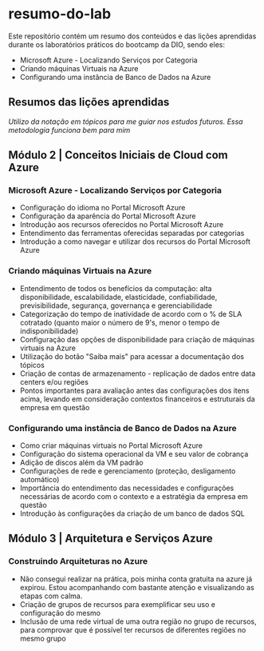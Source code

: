 # resumo-do-lab
Este repositório contém um resumo dos conteúdos e das lições aprendidas durante os laboratórios práticos do bootcamp da DIO, sendo eles:
- Microsoft Azure - Localizando Serviços por Categoria
- Criando máquinas Virtuais na Azure
- Configurando uma instância de Banco de Dados na Azure

## Resumos das lições aprendidas

*Utilizo da notação em tópicos para me guiar nos estudos futuros. Essa metodologia funciona bem para mim*

## Módulo 2 | Conceitos Iniciais de Cloud com Azure

### Microsoft Azure - Localizando Serviços por Categoria

- Configuração do idioma no Portal Microsoft Azure
- Configuração da aparência do Portal Microsoft Azure
- Introdução aos recursos oferecidos no Portal Microsoft Azure
- Entendimento das ferramentas oferecidas separadas por categorias
- Introdução a como navegar e utilizar dos recursos do Portal Microsoft Azure

### Criando máquinas Virtuais na Azure

- Entendimento de todos os benefícios da computação: alta disponibilidade, escalabilidade, elasticidade, confiabilidade, previsibilidade, segurança, governança e gerenciabilidade
- Categorização do tempo de inatividade de acordo com o % de SLA cotratado (quanto maior o número de 9's, menor o tempo de indisponibilidade)
- Configuração das opções de disponibilidade para criação de máquinas virtuais na Azure
- Utilização do botão "Saiba mais" para acessar a documentação dos tópicos
- Criação de contas de armazenamento - replicação de dados entre data centers e/ou regiões
- Pontos importantes para avaliação antes das configurações dos itens acima, levando em consideração contextos financeiros e estruturais da empresa em questão

### Configurando uma instância de Banco de Dados na Azure

- Como criar máquinas virtuais no Portal Microsoft Azure
- Configuração do sistema operacional da VM e seu valor de cobrança
- Adição de discos além da VM padrão
- Configurações de rede e gerenciamento (proteção, desligamento automático)
- Importância do entendimento das necessidades e configurações necessárias de acordo com o contexto e a estratégia da empresa em questão
- Introdução às configurações da criação de um banco de dados SQL

## Módulo 3 | Arquitetura e Serviços Azure

### Construindo Arquiteturas no Azure

- Não consegui realizar na prática, pois minha conta gratuita na azure já expirou. Estou acompanhando com bastante atenção e visualizando as etapas com calma.
- Criação de grupos de recursos para exemplificar seu uso e configuração do mesmo
- Inclusão de uma rede virtual de uma outra região no grupo de recursos, para comprovar que é possível ter recursos de diferentes regiões no mesmo grupo
